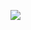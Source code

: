 ![](http://github-profile-summary-cards.vercel.app/api/cards/profile-details?username=geralch&theme=monokai)
